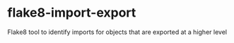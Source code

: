 # flake8-import-export
Flake8 tool to identify imports for objects that are exported at a higher level

